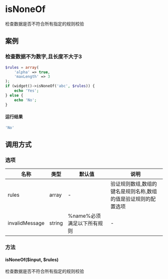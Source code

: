 isNoneOf
========

检查数据是否不符合所有指定的规则校验

案例
----

### 检查数据不为数字,且长度不大于3
```php
$rules = array(
    'alpha' => true,
    'maxLength' => 3
);
if (widget()->isNoneOf('abc', $rules)) {
    echo 'Yes';
} else {
    echo 'No';
}
```

#### 运行结果
```php
'No'
```

调用方式
--------

### 选项

| 名称                | 类型    | 默认值                             | 说明                                                           |
|---------------------|---------|------------------------------------|----------------------------------------------------------------|
| rules               | array   | -                                  | 验证规则数组,数组的键名是规则名称,数组的值是验证规则的配置选项 |
| invalidMessage      | string  | %name%必须满足以下所有规则         | -                                                              |

### 方法

####  isNoneOf($input, $rules)
检查数据是否不符合所有指定的规则校验
